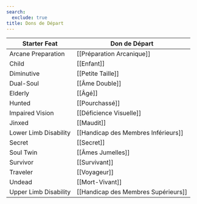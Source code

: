 ```yaml
---
search:
  exclude: true
title: Dons de Départ
---
```

| Starter Feat          | Don de Départ                       |
| --------------------- | ----------------------------------- |
| Arcane Preparation    | [[Préparation Arcanique]]           |
| Child                 | [[Enfant]]                          |
| Diminutive            | [[Petite Taille]]                   |
| Dual-Soul             | [[Âme Double]]                      |
| Elderly               | [[Âgé]]                             |
| Hunted                | [[Pourchassé]]                      |
| Impaired Vision       | [[Déficience Visuelle]]             |
| Jinxed                | [[Maudit]]                          |
| Lower Limb Disability | [[Handicap des Membres Inférieurs]] |
| Secret                | [[Secret]]                          |
| Soul Twin             | [[Âmes Jumelles]]                   |
| Survivor              | [[Survivant]]                       |
| Traveler              | [[Voyageur]]                        |
| Undead                | [[Mort-Vivant]]                     |
| Upper Limb Disability | [[Handicap des Membres Supérieurs]] |
